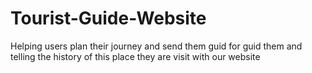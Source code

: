# Tourist-Guide-Website
Helping users plan their journey and send them guid for guid them and telling the history of this place they are visit with our website
